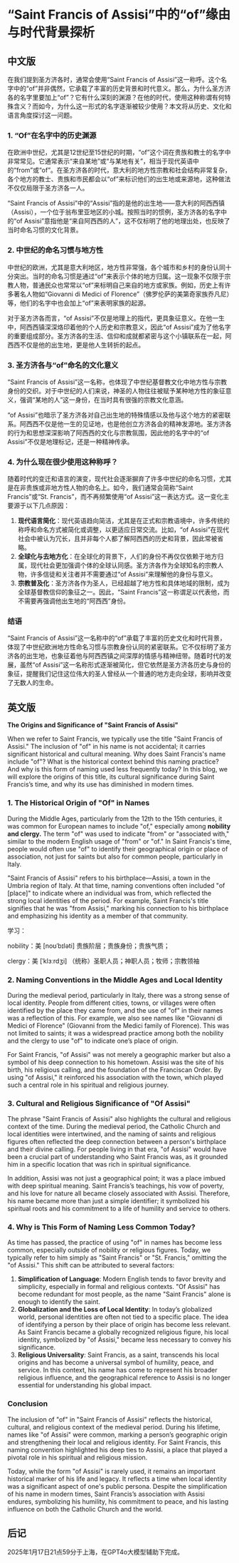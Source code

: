 

# “Saint Francis of Assisi”中的“of”缘由与时代背景探析

## 中文版



在我们提到圣方济各时，通常会使用“Saint Francis of Assisi”这一称呼。这个名字中的“of”并非偶然，它承载了丰富的历史背景和时代意义。那么，为什么圣方济各的名字里要加上“of”？它有什么深刻的渊源？在他的时代，使用这种称谓有何特殊含义？而如今，为什么这一形式的名字逐渐被较少使用？本文将从历史、文化和语言角度探讨这一问题。

### 1. “Of”在名字中的历史渊源

在欧洲中世纪，尤其是12世纪至15世纪的时期，“of”这个词在贵族和教士的名字中非常常见。它通常表示“来自某地”或“与某地有关”，相当于现代英语中的“from”或“of”。在圣方济各的时代，意大利的地方性宗教和社会结构非常复杂，各个地方的教士、贵族和市民都会以“of”来标识他们的出生地或来源地，这种做法不仅仅局限于圣方济各一人。

“Saint Francis of Assisi”中的“Assisi”指的是他的出生地——意大利的阿西西镇（Assisi），一个位于翁布里亚地区的小城。按照当时的惯例，圣方济各的名字中的“of Assisi”意指他是“来自阿西西的人”，这不仅标明了他的地理出处，也反映了当时命名习惯的文化背景。

### 2. 中世纪的命名习惯与地方性

中世纪的欧洲，尤其是意大利地区，地方性非常强，各个城市和乡村的身份认同十分突出。当时的命名习惯是通过“of”来表示个体的地方归属。这一现象不仅限于宗教人物，普通民众也常常以“of”来标明自己来自的地方或家族。例如，历史上有许多著名人物如“Giovanni di Medici of Florence”（佛罗伦萨的美第奇家族乔凡尼）等，他们的名字中也会加上“of”来表明家族的起源。

对于圣方济各而言，“of Assisi”不仅是地理上的指代，更具象征意义。在他一生中，阿西西镇深深烙印着他的个人历史和宗教意义，因此“of Assisi”成为了他名字的重要组成部分。圣方济各的生活、信仰和成就都紧密与这个小镇联系在一起，阿西西不仅是他的出生地，更是他人生转折的起点。

### 3. 圣方济各与“of”命名的文化意义

“Saint Francis of Assisi”这一名称，也体现了中世纪基督教文化中地方性与宗教身份的交织。对于中世纪的人们来说，神圣的人物往往被赋予某种地方性的象征意义，强调“某地的人”这一身份，在当时具有很强的宗教文化意涵。

“of Assisi”也暗示了圣方济各对自己出生地的特殊情感以及他与这个地方的紧密联系。阿西西不仅是他一生的见证地，也是他创立方济各会的精神发源地。圣方济各的行为和思想深深影响了阿西西的文化与宗教氛围，因此他的名字中的“of Assisi”不仅是地理标记，还是一种精神传承。

### 4. 为什么现在很少使用这种称呼？

随着时代的变迁和语言的演变，现代社会逐渐摒弃了许多中世纪的命名习惯，尤其是在非贵族或非地方性人物的命名上。如今，我们通常会简称“Saint Francis”或“St. Francis”，而不再频繁使用“of Assisi”这一表达方式。这一变化主要源于以下几点原因：

1. **现代语言简化**：现代英语趋向简洁，尤其是在正式和宗教语境中，许多传统的称呼和命名方式被简化或调整，以更适应日常交流。比如，“of Assisi”在现代社会中被认为冗长，且并非每个人都了解阿西西的历史和背景，因此常被省略。
2. **全球化与去地方化**：在全球化的背景下，人们的身份不再仅仅依赖于地方归属，现代社会更加强调个体的全球认同感。圣方济各作为全球知名的宗教人物，许多信徒和关注者并不需要通过“of Assisi”来理解他的身份与意义。
3. **宗教普及化**：圣方济各作为圣人，已经超越了地方性和具体地域的限制，成为全球基督教信仰的象征之一。因此，“Saint Francis”这一称谓足以代表他，而不需要再强调他出生地的“阿西西”身份。

### 结语

“Saint Francis of Assisi”这一名称中的“of”承载了丰富的历史文化和时代背景，体现了中世纪欧洲地方性命名习惯与宗教身份认同的紧密联系。它不仅标明了圣方济各的出生地，也象征着他与阿西西镇之间深厚的情感与精神纽带。随着时代的发展，虽然“of Assisi”这一名称形式逐渐被简化，但它依然是圣方济各历史与身份的象征，提醒我们记住这位伟大的圣人曾经从一个普通的地方走向全球，影响并改变了无数人的生命。



## 英文版



**The Origins and Significance of "Saint Francis of Assisi"**

When we refer to Saint Francis, we typically use the title "Saint Francis of Assisi." The inclusion of "of" in his name is not accidental; it carries significant historical and cultural meaning. Why does Saint Francis's name include "of"? What is the historical context behind this naming practice? And why is this form of naming used less frequently today? In this blog, we will explore the origins of this title, its cultural significance during Saint Francis’s time, and why its use has diminished in modern times.

### 1. The Historical Origin of "Of" in Names

During the Middle Ages, particularly from the 12th to the 15th centuries, it was common for European names to include "of," especially among **nobility and clergy.** The term "of" was used to indicate "from" or "associated with," similar to the modern English usage of "from" or "of." In Saint Francis's time, people would often use "of" to identify their geographical origin or place of association, not just for saints but also for common people, particularly in Italy.

"Saint Francis of Assisi" refers to his birthplace—Assisi, a town in the Umbria region of Italy. At that time, naming conventions often included "of [place]" to indicate where an individual was from, which reflected the strong local identities of the period. For example, Saint Francis's title signifies that he was "from Assisi," marking his connection to his birthplace and emphasizing his identity as a member of that community.

学习：

nobility：美 [noʊˈbɪləti] 贵族阶层；贵族身份；贵族气质；

clergy：美 [ˈklɜːrdʒi] （统称）圣职人员；神职人员；牧师；宗教领袖





### 2. Naming Conventions in the Middle Ages and Local Identity

During the medieval period, particularly in Italy, there was a strong sense of local identity. People from different cities, towns, or villages were often identified by the place they came from, and the use of "of" in their names was a reflection of this. For example, we also see names like "Giovanni di Medici of Florence" (Giovanni from the Medici family of Florence). This was not limited to saints; it was a widespread practice among both the nobility and the clergy to use "of" to indicate one’s place of origin.

For Saint Francis, "of Assisi" was not merely a geographic marker but also a symbol of his deep connection to his hometown. Assisi was the site of his birth, his religious calling, and the foundation of the Franciscan Order. By using "of Assisi," it reinforced his association with the town, which played such a central role in his spiritual and religious journey.

### 3. Cultural and Religious Significance of "Of Assisi"

The phrase "Saint Francis of Assisi" also highlights the cultural and religious context of the time. During the medieval period, the Catholic Church and local identities were intertwined, and the naming of saints and religious figures often reflected the deep connection between a person's birthplace and their divine calling. For people living in that era, "of Assisi" would have been a crucial part of understanding who Saint Francis was, as it grounded him in a specific location that was rich in spiritual significance.

In addition, Assisi was not just a geographical point; it was a place imbued with deep spiritual meaning. Saint Francis’s teachings, his vow of poverty, and his love for nature all became closely associated with Assisi. Therefore, his name became more than just a simple identifier; it symbolized his spiritual roots and his commitment to a life of humility and service to others.

### 4. Why is This Form of Naming Less Common Today?

As time has passed, the practice of using "of" in names has become less common, especially outside of nobility or religious figures. Today, we typically refer to him simply as "Saint Francis" or "St. Francis," omitting the "of Assisi." This shift can be attributed to several factors:

1. **Simplification of Language**: Modern English tends to favor brevity and simplicity, especially in formal and religious contexts. "Of Assisi" has become redundant for most people, as the name "Saint Francis" alone is enough to identify the saint.
2. **Globalization and the Loss of Local Identity**: In today’s globalized world, personal identities are often not tied to a specific place. The idea of identifying a person by their place of origin has become less relevant. As Saint Francis became a globally recognized religious figure, his local identity, symbolized by "of Assisi," became less necessary to convey his significance.
3. **Religious Universality**: Saint Francis, as a saint, transcends his local origins and has become a universal symbol of humility, peace, and service. In this context, his name has come to represent his broader religious influence, and the geographical reference to Assisi is no longer essential for understanding his global impact.

### Conclusion

The inclusion of "of" in "Saint Francis of Assisi" reflects the historical, cultural, and religious context of the medieval period. During his lifetime, names like "of Assisi" were common, marking a person’s geographic origin and strengthening their local and religious identity. For Saint Francis, this naming convention highlighted his deep ties to Assisi, a place that played a pivotal role in his spiritual and religious mission.

Today, while the form "of Assisi" is rarely used, it remains an important historical marker of his life and legacy. It reflects a time when local identity was a significant aspect of one's public persona. Despite the simplification of his name in modern times, Saint Francis’s association with Assisi endures, symbolizing his humility, his commitment to peace, and his lasting influence on both the Catholic Church and the world.





## 后记

2025年1月17日21点59分于上海，在GPT4o大模型辅助下完成。



